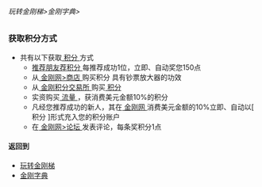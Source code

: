 ###### 玩转金刚梯>金刚字典>
### 获取积分方式

- 共有以下获取[ 积分 ](https://github.com/a2zitpro/web/blob/master/LadderFree/kkDictionary/KKPoints.md)方式
  - [ 推荐朋友荐积分 ](https://github.com/a2zitpro/web/blob/master/LadderFree/kkDictionary/ShareKKToEarnKKPoints.md)每推荐成功1位，立即、自动奖您150点
  - 从[ 金刚网>商店 ](https://www.atozitpro.net/zh/shop/)购买积分 具有钞票放大器的功效
  - 从[ 金刚积分交易所 ]()购买[ 积分 ]()
  - 实资购买[ 流量 ]()，获消费美元金额10%的积分
  - 凡经您推荐成功的新人，其在[ 金刚网 ]()消费美元金额的10%立即、自动以[ 积分 ]形式充入您的积分账户
  - 在[ 金刚网>论坛 ](https://www.atozitpro.net/zh/forums/)发表评论，每条奖积分1点

#### 返回到
- [玩转金刚梯](https://github.com/a2zitpro/web/blob/master/LadderFree/A.md)
- [金刚字典](https://github.com/a2zitpro/web/blob/master/LadderFree/kkDictionary/KKDictionary.md)

